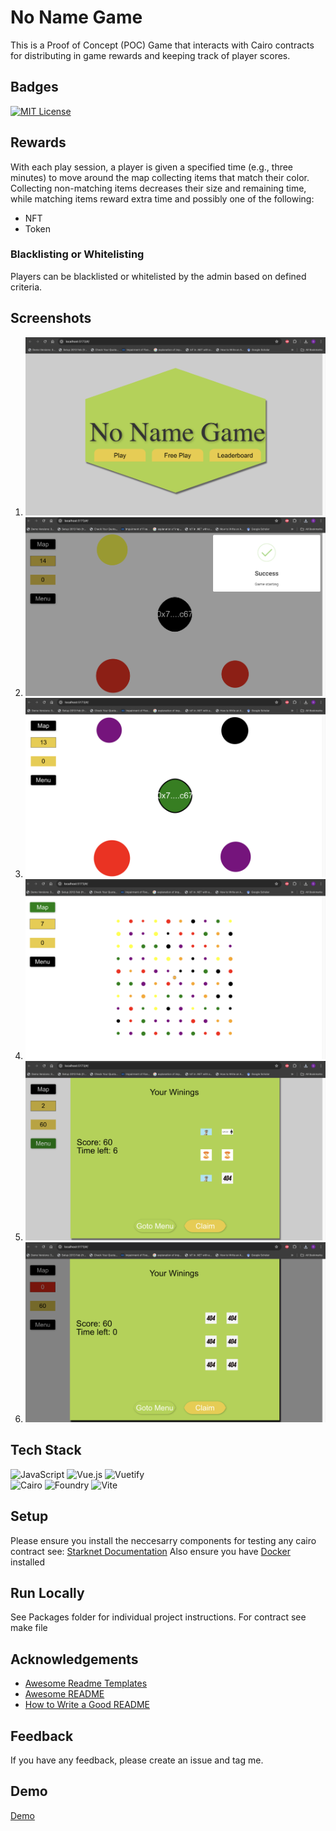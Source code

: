 
# No Name Game  

This is a Proof of Concept (POC) Game that interacts with Cairo contracts for distributing in game rewards and keeping track of player scores.

## Badges  

[![MIT License](https://img.shields.io/badge/License-MIT-green.svg)](https://choosealicense.com/licenses/mit/)  

## Rewards

With each play session, a player is given a specified time (e.g., three minutes) to move around the map collecting items that match their color. Collecting non-matching items decreases their size and remaining time, while matching items reward extra time and possibly one of the following:

- NFT
- Token

### Blacklisting or Whitelisting

Players can be blacklisted or whitelisted by the admin based on defined criteria.

## Screenshots  

1. ![App Screenshot 1](./screenshots/1.png)
2. ![App Screenshot 2](./screenshots/2.png)
3. ![App Screenshot 3](./screenshots/3.png)
4. ![App Screenshot 4](./screenshots/4.png)
5. ![App Screenshot 5](./screenshots/5.png)
6. ![App Screenshot 6](./screenshots/6.png)

## Tech Stack  

![JavaScript](https://img.shields.io/badge/JavaScript-%23323330.svg?style=for-the-badge&logo=javascript&logoColor=%23F7DF1E)
![Vue.js](https://img.shields.io/badge/Vue.js-%2335495e.svg?style=for-the-badge&logo=vuedotjs&logoColor=%234FC08D)
![Vuetify](https://img.shields.io/badge/Vuetify-1867C0?style=for-the-badge&logo=vuetify&logoColor=AEDDFF)  
![Cairo](https://img.shields.io/badge/Cairo-2674E5?style=for-the-badge&logo=cairo&logoColor=white)
![Foundry](https://img.shields.io/badge/Foundry-yellow?style=for-the-badge&logo=fondry-rs&logoColor=white)
![Vite](https://img.shields.io/badge/Vite-FF6C37?style=for-the-badge&logo=vite&logoColor=white)

## Setup

Please ensure you install the neccesarry components for testing any cairo contract see: <a href="https://book.starknet.io/ch02-01-basic-installation.html">Starknet Documentation</a>
Also ensure you have <a href="https://www.docker.com/products/docker-desktop/"> Docker</a> installed

## Run Locally  

See Packages folder for individual project instructions. For contract see make file

## Acknowledgements  

- [Awesome Readme Templates](https://awesomeopensource.com/project/elangosundar/awesome-README-templates)
- [Awesome README](https://github.com/matiassingers/awesome-readme)
- [How to Write a Good README](https://bulldogjob.com/news/449-how-to-write-a-good-readme-for-your-github-project)

## Feedback  

If you have any feedback, please create an issue and tag me.


## Demo

<a href="https://drive.google.com/file/d/1JS43MAN4Jp2X3mGDtTNvIfFmZI4GKfvY/view?usp=drive_link">Demo</a>
